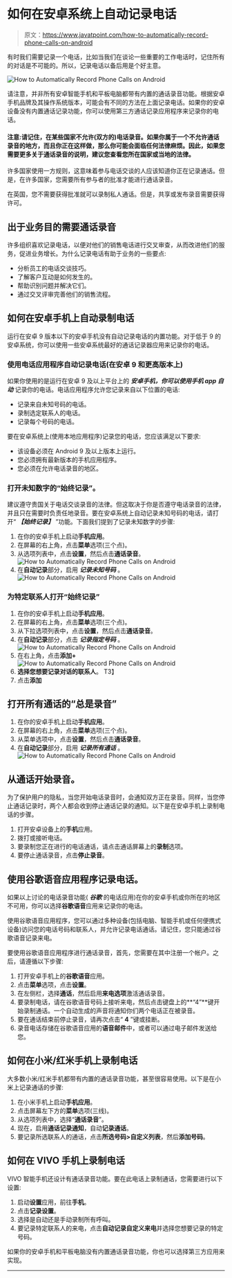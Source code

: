 # 如何在安卓系统上自动记录电话

> 原文：<https://www.javatpoint.com/how-to-automatically-record-phone-calls-on-android>

有时我们需要记录一个电话，比如当我们在谈论一些重要的工作电话时，记住所有的对话是不可能的。所以，记录电话以备后用是个好主意。

![How to Automatically Record Phone Calls on Android](img/3a1ec284d801a84118da0925d8746e67.png)

请注意，并非所有安卓智能手机和平板电脑都带有内置的通话录音功能。根据安卓手机品牌及其操作系统版本，可能会有不同的方法在上面记录电话。如果你的安卓设备没有内置通话记录功能，你可以使用第三方通话记录应用程序来记录你的电话。

#### 注意:请记住，在某些国家不允许(双方的)电话录音。如果你属于一个不允许通话录音的地方，而且你正在这样做，那么你可能会面临任何法律麻烦。因此，如果您需要更多关于通话录音的说明，建议您查看您所在国家或当地的法律。

许多国家使用一方规则，这意味着参与电话交谈的人应该知道你正在记录通话。但是，在许多国家，您需要所有参与者的批准才能进行通话录音。

在英国，您不需要获得批准就可以录制私人通话。但是，共享或发布录音需要获得许可。

## 出于业务目的需要通话录音

许多组织喜欢记录电话，以便对他们的销售电话进行交叉审查，从而改进他们的服务，促进业务增长。为什么记录电话有助于业务的一些要点:

*   分析员工的电话交谈技巧。
*   了解客户互动是如何发生的。
*   帮助识别问题并解决它们。
*   通过交叉评审完善他们的销售流程。

## 如何在安卓手机上自动录制电话

运行在安卓 9 版本以下的安卓手机没有自动记录电话的内置功能。对于低于 9 的安卓系统，你可以使用一些安卓系统最好的通话记录器应用来记录你的电话。

### 使用电话应用程序自动记录电话(在安卓 9 和更高版本上)

如果你使用的是运行在安卓 9 及以上平台上的 ***安卓手机，你可以使用手机 app 自动*** 记录你的电话。电话应用程序允许您记录来自以下位置的电话:

*   记录来自未知号码的电话。
*   录制选定联系人的电话。
*   记录每个号码的电话。

要在安卓系统上(使用本地应用程序)记录您的电话，您应该满足以下要求:

*   该设备必须在 Android 9 及以上版本上运行。
*   您必须拥有最新版本的手机应用程序。
*   您必须在允许电话录音的地区。

### 打开未知数字的“始终记录”。

建议遵守贵国关于电话交谈录音的法律。但这取决于你是否遵守电话录音的法律，并且只在需要时负责任地录音。要在安卓系统上自动记录未知号码的电话，请打开“ ***【始终记录】*** ”功能。下面我们提到了记录未知数字的步骤:

1.  在你的安卓手机上启动**手机应用**。
2.  在屏幕的右上角，点击**菜单**选项(三个点)。
3.  从选项列表中，点击**设置**，然后点击**通话录音**。
    ![How to Automatically Record Phone Calls on Android](img/3aa8b8670a09bddb71f46cd6194ccef9.png)
4.  在**自动记录**部分，启用 ***记录未知号码*** 。
    ![How to Automatically Record Phone Calls on Android](img/48de2037441c2b3446c890a5aaab24e6.png)

### 为特定联系人打开“始终记录”

1.  在你的安卓手机上启动**手机应用**。
2.  在屏幕的右上角，点击**菜单**选项(三个点)。
3.  从下拉选项列表中，点击**设置**，然后点击**通话录音**。
4.  在**自动记录**部分，点击 ***记录指定号码*** 。
    ![How to Automatically Record Phone Calls on Android](img/c76b03c8eab035b99f27a5586255bd5f.png)
5.  在右上角，点击**添加+**
    ![How to Automatically Record Phone Calls on Android](img/2dcdbbf05633190af8a7831061fc4c87.png)
6.  **选择您想要记录对话的联系人**。
    T3】
7.  点击**添加**

## 打开所有通话的“总是录音”

1.  在你的安卓手机上启动**手机应用**。
2.  在屏幕的右上角，点击**菜单**选项(三个点)。
3.  从菜单选项中，点击**设置**，然后点击**通话录音**。
4.  在**自动记录**部分，启用 ***记录所有通话*** 。
    ![How to Automatically Record Phone Calls on Android](img/f04630084a393cabde6ed7386f20deef.png)

## 从通话开始录音。

为了保护用户的隐私，当您开始电话录音时，会通知双方正在录音。同样，当您停止通话记录时，两个人都会收到停止通话记录的通知。以下是在安卓手机上录制电话的步骤。

1.  打开安卓设备上的**手机**应用。
2.  拨打或接听电话。
3.  要录制您正在进行的电话通话，请点击通话屏幕上的**录制**选项。
4.  要停止通话录音，点击**停止录音**。

## 使用谷歌语音应用程序记录电话。

如果以上讨论的电话录音功能( ***谷歌*** 的电话应用)在你的安卓手机或你所在的地区不可用，你可以选择**谷歌语音**应用来记录你的电话。

使用谷歌语音应用程序，您可以通过多种设备(包括电脑、智能手机或任何便携式设备)访问您的电话号码和联系人，并允许记录电话通话。请记住，您只能通过谷歌语音记录来电。

要使用谷歌语音应用程序进行通话录音，首先，您需要在其中注册一个帐户。之后，请遵循以下步骤:

1.  打开安卓手机上的**谷歌语音**应用。
2.  点击**菜单**选项，点击**设置**。
3.  在左侧栏，选择**通话**，然后启用**来电选项**激活通话录音。
4.  要录制电话，请在谷歌语音号码上接听来电，然后点击键盘上的**“4”**键开始录制通话。一个自动生成的声音将通知你们两个电话正在被录音。
5.  要在通话结束前停止录音，请再次点击“ **4** ”键或挂断。
6.  录音电话存储在谷歌语音应用的**语音邮件**中，或者可以通过电子邮件发送给您。

## 如何在小米/红米手机上录制电话

大多数小米/红米手机都带有内置的通话录音功能，甚至很容易使用。以下是在小米上记录通话的步骤:

1.  在小米手机上启动**手机应用**。
2.  点击屏幕左下方的**菜单**选项(三线)。
3.  从选项列表中，选择“**通话录音**”。
4.  现在，启用**通话记录通知**，自动**记录通话**。
5.  要记录所选联系人的通话，点击**所选号码>自定义列表**，然后**添加号码**。

## 如何在 VIVO 手机上录制电话

VIVO 智能手机还设计有通话录音功能。要在此电话上录制通话，您需要进行以下设置:

1.  启动**设置**应用，前往**手机**。
2.  点击**记录设置**。
3.  选择是自动还是手动录制所有呼叫。
4.  要记录特定联系人的来电，点击**自动记录自定义来电**并选择您想要记录的特定号码。

如果你的安卓手机和平板电脑没有内置通话录音功能，你也可以选择第三方应用来实现。

* * *